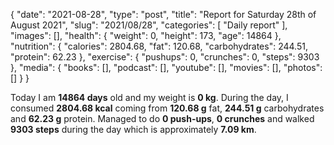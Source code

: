 {
    "date": "2021-08-28",
    "type": "post",
    "title": "Report for Saturday 28th of August 2021",
    "slug": "2021\/08\/28",
    "categories": [
        "Daily report"
    ],
    "images": [],
    "health": {
        "weight": 0,
        "height": 173,
        "age": 14864
    },
    "nutrition": {
        "calories": 2804.68,
        "fat": 120.68,
        "carbohydrates": 244.51,
        "protein": 62.23
    },
    "exercise": {
        "pushups": 0,
        "crunches": 0,
        "steps": 9303
    },
    "media": {
        "books": [],
        "podcast": [],
        "youtube": [],
        "movies": [],
        "photos": []
    }
}

Today I am <strong>14864 days</strong> old and my weight is <strong>0 kg</strong>. During the day, I consumed <strong>2804.68 kcal</strong> coming from <strong>120.68 g</strong> fat, <strong>244.51 g</strong> carbohydrates and <strong>62.23 g</strong> protein. Managed to do <strong>0 push-ups</strong>, <strong>0 crunches</strong> and walked <strong>9303 steps</strong> during the day which is approximately <strong>7.09 km</strong>.